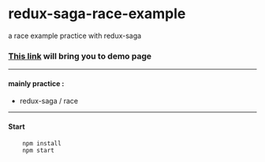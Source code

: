 # redux-saga-race-example
a race example practice with redux-saga

### [This link](http://chiara-yen.github.io/redux-saga-race-example/) will bring you to demo page

---

#### mainly practice :

* redux-saga / race

---

#### Start
```
	npm install
	npm start
```